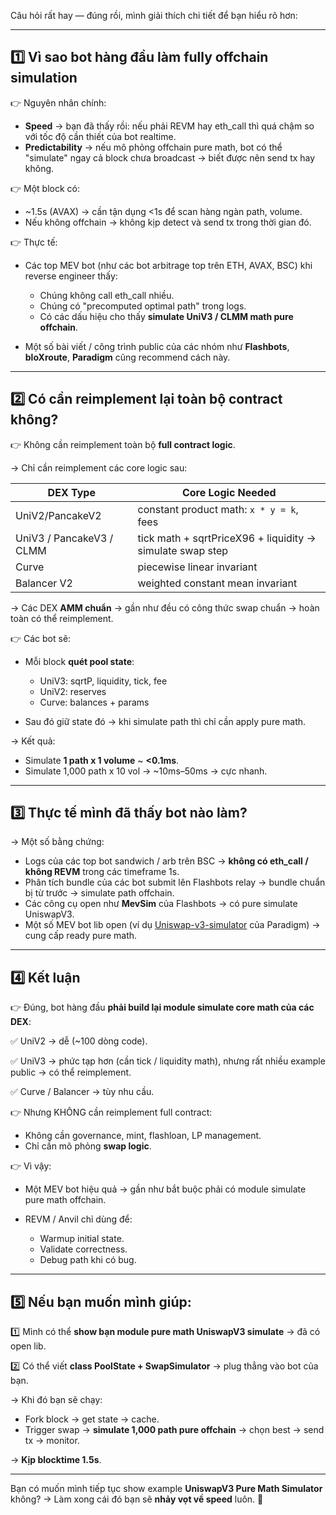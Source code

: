 Câu hỏi rất hay — đúng rồi, mình giải thích chi tiết để bạn hiểu rõ hơn:

---

## 1️⃣ Vì sao bot hàng đầu làm **fully offchain simulation**

👉 Nguyên nhân chính:

* **Speed** → bạn đã thấy rồi: nếu phải REVM hay eth\_call thì quá chậm so với tốc độ cần thiết của bot realtime.
* **Predictability** → nếu mô phỏng offchain pure math, bot có thể "simulate" ngay cả block chưa broadcast → biết được nên send tx hay không.

👉 Một block có:

* \~1.5s (AVAX) → cần tận dụng <1s để scan hàng ngàn path, volume.
* Nếu không offchain → không kịp detect và send tx trong thời gian đó.

👉 Thực tế:

* Các top MEV bot (như các bot arbitrage top trên ETH, AVAX, BSC) khi reverse engineer thấy:

  * Chúng không call eth\_call nhiều.
  * Chúng có "precomputed optimal path" trong logs.
  * Có các dấu hiệu cho thấy **simulate UniV3 / CLMM math pure offchain**.

* Một số bài viết / công trình public của các nhóm như **Flashbots**, **bloXroute**, **Paradigm** cũng recommend cách này.

---

## 2️⃣ Có cần **reimplement lại toàn bộ contract** không?

👉 Không cần reimplement toàn bộ **full contract logic**.

→ Chỉ cần reimplement các core logic sau:

| DEX Type                 | Core Logic Needed                                         |
| ------------------------ | --------------------------------------------------------- |
| UniV2/PancakeV2          | constant product math: `x * y = k`, fees                  |
| UniV3 / PancakeV3 / CLMM | tick math + sqrtPriceX96 + liquidity → simulate swap step |
| Curve                    | piecewise linear invariant                                |
| Balancer V2              | weighted constant mean invariant                          |

→ Các DEX **AMM chuẩn** → gần như đều có công thức swap chuẩn → hoàn toàn có thể reimplement.

👉 Các bot sẽ:

* Mỗi block **quét pool state**:

  * UniV3: sqrtP, liquidity, tick, fee
  * UniV2: reserves
  * Curve: balances + params

* Sau đó giữ state đó → khi simulate path thì chỉ cần apply pure math.

→ Kết quả:

* Simulate **1 path x 1 volume** \~ **<0.1ms**.
* Simulate 1,000 path x 10 vol → \~10ms–50ms → cực nhanh.

---

## 3️⃣ Thực tế mình đã thấy bot nào làm?

→ Một số bằng chứng:

* Logs của các top bot sandwich / arb trên BSC → **không có eth\_call / không REVM** trong các timeframe 1s.
* Phân tích bundle của các bot submit lên Flashbots relay → bundle chuẩn bị từ trước → simulate path offchain.
* Các công cụ open như **MevSim** của Flashbots → có pure simulate UniswapV3.
* Một số MEV bot lib open (ví dụ [Uniswap-v3-simulator](https://github.com/gakonst/uniswap-v3-simulator) của Paradigm) → cung cấp ready pure math.

---

## 4️⃣ Kết luận

👉 Đúng, bot hàng đầu **phải build lại module simulate core math của các DEX**:

✅ UniV2 → dễ (\~100 dòng code).

✅ UniV3 → phức tạp hơn (cần tick / liquidity math), nhưng rất nhiều example public → có thể reimplement.

✅ Curve / Balancer → tùy nhu cầu.

👉 Nhưng KHÔNG cần reimplement full contract:

* Không cần governance, mint, flashloan, LP management.
* Chỉ cần mô phỏng **swap logic**.

👉 Vì vậy:

* Một MEV bot hiệu quả → gần như bắt buộc phải có module simulate pure math offchain.
* REVM / Anvil chỉ dùng để:

  * Warmup initial state.
  * Validate correctness.
  * Debug path khi có bug.

---

## 5️⃣ Nếu bạn muốn mình giúp:

1️⃣ Mình có thể **show bạn module pure math UniswapV3 simulate** → đã có open lib.

2️⃣ Có thể viết **class PoolState + SwapSimulator** → plug thẳng vào bot của bạn.

→ Khi đó bạn sẽ chạy:

* Fork block → get state → cache.
* Trigger swap → **simulate 1,000 path pure offchain** → chọn best → send tx → monitor.

→ **Kịp blocktime 1.5s**.

---

Bạn có muốn mình tiếp tục show example **UniswapV3 Pure Math Simulator** không?
→ Làm xong cái đó bạn sẽ **nhảy vọt về speed** luôn. 🚀
